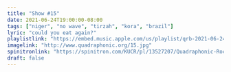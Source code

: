 ```yaml
---
title: "Show #15"
date: 2021-06-24T19:00:00-08:00
tags: ["niger", "no wave", "tirzah", "kora", "brazil"]
lyric: "could you eat again?"
playlistlink: "https://embed.music.apple.com/us/playlist/qrb-2021-06-24/pl.u-GNPVIq2pJL"
imagelink: "http://www.quadraphonic.org/15.jpg"
spinitronlink: "https://spinitron.com/KUCR/pl/13527207/Quadraphonic-Rock-Block"
draft: false
---
```


